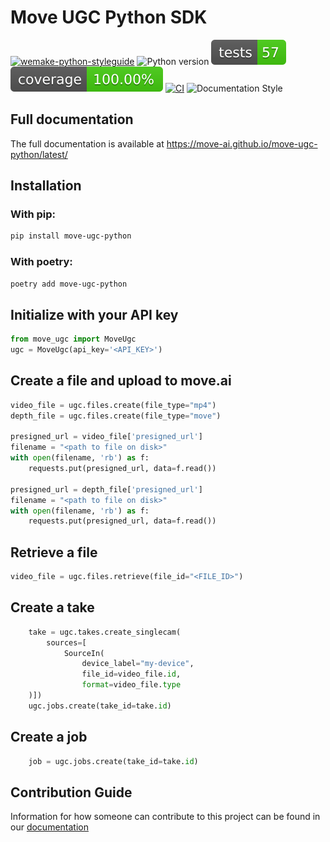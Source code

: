 # Move UGC Python SDK

[![wemake-python-styleguide](https://img.shields.io/badge/style-wemake-7F00FF.svg)](https://github.com/wemake-services/wemake-python-styleguide)
![Python version](https://img.shields.io/badge/python-3.8%20%7C%203.9%20%7C%203.10%20%7C%203.11-blue)
![Tests](https://github.com/move-ai/move-ugc-python/blob/main/badges/tests.svg)
![Coverage](https://github.com/move-ai/move-ugc-python/blob/main/badges/coverage.svg)
[![CI](https://github.com/move-ai/move-ugc-python/actions/workflows/ci.yml/badge.svg)](https://github.com/move-ai/move-ugc-python/actions/workflows/ci.yml)
![Documentation Style](https://img.shields.io/badge/docs-mkdocs%20material-blue.svg?style=flat)

## Full documentation

The full documentation is available at https://move-ai.github.io/move-ugc-python/latest/

## Installation

### With pip:

```bash
pip install move-ugc-python
```
### With poetry:

```bash
poetry add move-ugc-python
```


## Initialize with your API key

```python
from move_ugc import MoveUgc
ugc = MoveUgc(api_key='<API_KEY>')
```

## Create a file and upload to move.ai

```python
video_file = ugc.files.create(file_type="mp4")
depth_file = ugc.files.create(file_type="move")

presigned_url = video_file['presigned_url'] 
filename = "<path to file on disk>"
with open(filename, 'rb') as f:
    requests.put(presigned_url, data=f.read())
    
presigned_url = depth_file['presigned_url'] 
filename = "<path to file on disk>"
with open(filename, 'rb') as f:
    requests.put(presigned_url, data=f.read())

```

## Retrieve a file

```python
video_file = ugc.files.retrieve(file_id="<FILE_ID>")
```


## Create a take

```python
    take = ugc.takes.create_singlecam(
        sources=[
            SourceIn(
                device_label="my-device",
                file_id=video_file.id,
                format=video_file.type
    )])
    ugc.jobs.create(take_id=take.id)
```

## Create a job
    
```python
    job = ugc.jobs.create(take_id=take.id)
```


## Contribution Guide

Information for how someone can contribute to this project can be found in our [documentation](https://move-ai.github.io/move-ugc-python/latest/contributing)